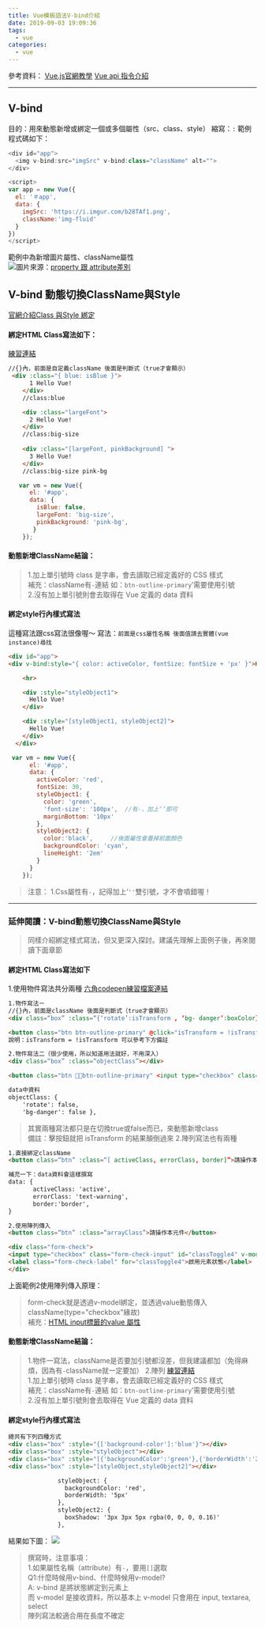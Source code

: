 ```yaml
---
title: Vue模板語法V-bind介紹
date: 2019-09-03 19:09:36
tags:
  - vue
categories:
  - vue
---
```


參考資料：
[Vue.js官網教學](https://cn.vuejs.org/v2/api/#v-bind)
[Vue api 指令介紹](https://cn.vuejs.org/v2/api/#%E6%8C%87%E4%BB%A4)
<!-- more -->
---
## V-bind
目的：用來動態新增或綁定一個或多個屬性（src、class、style）
縮寫：`:`
範例程式碼如下：
```javascript
<div id="app">
  <img v-bind:src="imgSrc" v-bind:class="className" alt="">
</div>

<script>
var app = new Vue({
  el: '＃app',
  data: {
    imgSrc: 'https://i.imgur.com/b28TAf1.png',
    className:'img-fluid'
  }
})
</script>
```
範例中為新增圖片屬性、className屬性  
![](https://i.imgur.com/5pSLFO3.png)圖片來源：[property 跟 attribute差別](https://cythilya.github.io/2017/09/10/jquery-attr-vs-prop/) 

## V-bind 動態切換ClassName與Style
[官網介紹Class 與Style 綁定](https://cn.vuejs.org/v2/guide/class-and-style.html)
#### 綁定HTML Class寫法如下：   
[練習連結](https://codepen.io/chunwen/pen/bGbovrm?editors=1010#0)
```html
//{}內，前面是自定義className 後面是判斷式（true才會顯示）
 <div :class="{ blue: isBlue }">
      1 Hello Vue!
    </div>
    //class:blue

    <div :class="largeFont">  
      2 Hello Vue!
    </div>
    //class:big-size 
                    
    <div :class="[largeFont, pinkBackground] "> 
      3 Hello Vue!
    </div>
    //class:big-size pink-bg
```
```javascript
   var vm = new Vue({
      el: '#app',
      data: {
        isBlue: false,
        largeFont: 'big-size',
        pinkBackground: 'pink-bg',
       }
    });
```

#### 動態新增ClassName結論：
 
> 1.加上單引號時 class 是字串，會去讀取已經定義好的 CSS 樣式  
> 補充：className有`-`連結 如：`btn-outline-primary`’需要使用引號  
> 2.沒有加上單引號則會去取得在 Vue 定義的 data 資料  

#### 綁定style行內樣式寫法
這種寫法跟css寫法很像喔～
寫法：`前面是css屬性名稱 後面值請去實體(vue instance)尋找`  
```html
<div id="app">
<div v-bind:style="{ color: activeColor, fontSize: fontSize + 'px' }">Hello</div>

    <hr>

    <div :style="styleObject1">
      Hello Vue!
    </div>

    <div :style="[styleObject1, styleObject2]">
      Hello Vue!
    </div>
  </div>

```
```javascript
 var vm = new Vue({
      el: '#app',
      data: {
        activeColor: 'red',
        fontSize: 30,
        styleObject1: {
          color: 'green',
          'font-size': '100px',  //有-，加上‘’即可
          marginBottom: '10px'
        },
        styleObject2: {
          color:'black',     //後面屬性會蓋掉前面顏色
          backgroundColor: 'cyan',
          lineHeight: '2em'
        }
      }
    });
```
>注意：
1.Css屬性有`-`，記得加上’`''`雙引號，才不會噴錯喔！

- - - -
### 延伸閱讀：V-bind動態切換ClassName與Style
> 同樣介紹綁定樣式寫法，但又更深入探討。建議先理解上面例子後，再來閱讀下面章節  
#### 綁定HTML Class寫法如下
1.使用物件寫法共分兩種  [六角codepen練習檔案連結](https://codepen.io/chunwen/pen/QepYbg)
```html
1.物件寫法ㄧ
//{}內，前面是className 後面是判斷式（true才會顯示）
<div class=“box” :class=“{‘rotate’:isTransform , ‘bg- danger’:boxColor}”></div>

<button class="btn btn-outline-primary" @click="isTransform = !isTransform">選轉物件</button>
說明：isTransform = !isTransform 可以參考下方備註

2.物件寫法二（很少使用，所以知道用法就好，不用深入）
<div class=“box” :class=“objectClass”></div>

<button class="btn btn-outline-primary" <input type="checkbox" class="form-check-input" id="classToggle2" v-model="objectClass['bg-danger'] ">

data中資料
objectClass: {
    'rotate': false,
    'bg-danger': false },
```
> 其實兩種寫法都只是在切換true或false而已，來動態新增class  
> 備註：擊按鈕就把 isTransform 的結果顛倒過來 
2.陣列寫法也有兩種
```html
1.直接綁定className
<button class=“btn” :class=“[ activeClass, errorClass, border]”>請操作本元件</button>

補充一下：data資料會這樣撰寫
data: {
       activeClass: 'active',
       errorClass: 'text-warning',
       border:'border',
}

2.使用陣列傳入
<button class=“btn” :class=“arrayClass”>請操作本元件</button> 

<div class="form-check">
<input type="checkbox" class="form-check-input" id="classToggle4" v-model="arrayClass" value="active">
<label class="form-check-label" for="classToggle4">啟用元素狀態</label>
</div>
```
上面範例2使用陣列傳入原理：
> form-check就是透過v-model綁定，並透過value動態傳入className(type="checkbox"緣故)  
> 補充：[HTML input標籤的value 屬性](https://www.w3school.com.cn/tags/att_input_value.asp)  

#### 動態新增ClassName結論：
> 1.物件一寫法，className是否要加引號都沒差，但我建議都加（免得麻煩，因為有`-`className就一定要加） 
> 2.陣列 [練習連結](https://codepen.io/chunwen/pen/RXQxYR?editors=1010)  
> 1.加上單引號時 class 是字串，會去讀取已經定義好的 CSS 樣式  
> 補充：className有`-`連結 如：`btn-outline-primary`’需要使用引號  
> 2.沒有加上單引號則會去取得在 Vue 定義的 data 資料  

#### 綁定style行內樣式寫法
```html
總共有下列四種方式
<div class="box" :style="{['background-color']:'blue'}"></div>
<div class="box" :style="styleObject"></div>
<div class="box" :style="[{'backgroundColor':'green'},{'borderWidth':'20px'}]"></div>
<div class="box" :style="[styleObject,styleObject2]"></div>

              styleObject: {
                backgroundColor: 'red',
                borderWidth: '5px'
              },
              styleObject2: {
                boxShadow: '3px 3px 5px rgba(0, 0, 0, 0.16)'
              },
```
結果如下圖：
![](https://i.imgur.com/X5VhkMG.png)
> 撰寫時，注意事項：  
> 1.如果屬性名稱（attribute）有`-`，要用`[]`選取  
> Q1:什麼時候用v-bind、什麼時候用v-model?  
> A: v-bind 是將狀態綁定到元素上  
> 而 v-model 是接收資料，所以基本上 v-model 只會用在 input, textarea, select  
> 陣列寫法較適合用在長度不確定  


